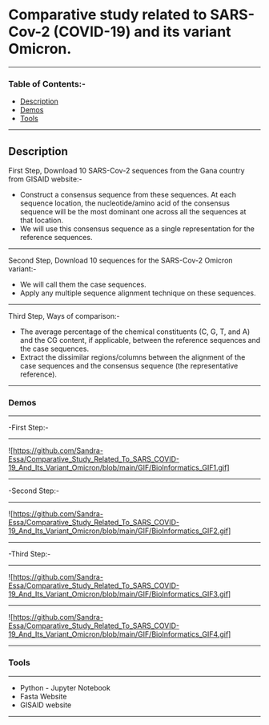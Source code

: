 # Comparative study related to SARS-Cov-2 (COVID-19) and its variant Omicron.
---
### Table of Contents:-

- [Description](#Description)
- [Demos](#Demos)
- [Tools](#Tools)
---

## Description
First Step, Download 10 SARS-Cov-2 sequences from the Gana country from GISAID website:-

- Construct a consensus sequence from these sequences. At each sequence location, the
nucleotide/amino acid of the consensus sequence will be the most dominant one across all
the sequences at that location.
- We will use this consensus sequence as a single representation for the reference sequences.
---
Second Step, Download 10 sequences for the SARS-Cov-2 Omicron variant:-

- We will call them the case sequences.
- Apply any multiple sequence alignment technique on these sequences.
---
Third Step, Ways of comparison:-

- The average percentage of the chemical constituents (C, G, T, and A) and the CG content, if
applicable, between the reference sequences and the case sequences.
- Extract the dissimilar regions/columns between the alignment of the case sequences and the
consensus sequence (the representative reference).
---

### Demos
---
-First Step:-

---
![https://github.com/Sandra-Essa/Comparative_Study_Related_To_SARS_COVID-19_And_Its_Variant_Omicron/blob/main/GIF/BioInformatics_GIF1.gif]

---
-Second Step:-

---
![https://github.com/Sandra-Essa/Comparative_Study_Related_To_SARS_COVID-19_And_Its_Variant_Omicron/blob/main/GIF/BioInformatics_GIF2.gif]

---
-Third Step:-

---
![https://github.com/Sandra-Essa/Comparative_Study_Related_To_SARS_COVID-19_And_Its_Variant_Omicron/blob/main/GIF/BioInformatics_GIF3.gif]

----
![https://github.com/Sandra-Essa/Comparative_Study_Related_To_SARS_COVID-19_And_Its_Variant_Omicron/blob/main/GIF/BioInformatics_GIF4.gif]

---

### Tools
----
- Python - Jupyter Notebook
- Fasta Website
- GISAID website
----
